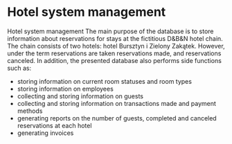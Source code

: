 # Hotel system management 

Hotel system management 
The main purpose of the database is to store information about reservations for stays at the fictitious D&B&N hotel chain. The chain consists of two hotels: hotel Bursztyn i Zielony Zakątek. However, under the term reservations are taken reservations made, and reservations canceled. In addition, the presented database also performs side functions such as:
<ul>
<li>storing information on current room statuses and room types</li>
<li>storing information on employees</li>
<li>collecting and storing information on guests</li>
<li>collecting and storing information on transactions made and payment methods</li>
<li>generating reports on the number of guests, completed and canceled reservations at each hotel</li>
<li>generating invoices</li>
</ul>

